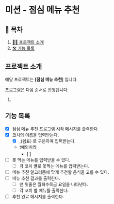# 미션 - 점심 메뉴 추천

## 📝 목차

1. [💁‍♂️ 프로젝트 소개](#프로젝트-소개)
2. [🛠 기능 목록](#기능-목록)

## 프로젝트 소개

해당 프로젝트는 **[점심 메뉴 추천]** 입니다.

프로그램은 다음 순서로 진행됩니다.

1.

## 기능 목록

- [x] 점심 메뉴 추천 프로그램 시작 메시지를 출력한다.
- [x] 코치의 이름을 입력받는다.
  - [x] ,(쉼표) 로 구분하여 입력받는다.
  - ❗️예외처리
    - [ ]
- [ ] 못 먹는 메뉴를 입력받을 수 있다.
  - [ ] 각 코치 별로 못먹는 메뉴를 입력받는다.
- [ ] 메뉴 추천 알고리즘에 맞게 추천할 음식을 고를 수 있다.
- [ ] 메뉴 추천 결과를 출력한다.
  - [ ] 맨 윗줄은 월화수목금 요일을 나타낸다.
  - [ ] 각 코치 별 메뉴를 출력한다.
- [ ] 추천 완료 메시지를 출력한다.
